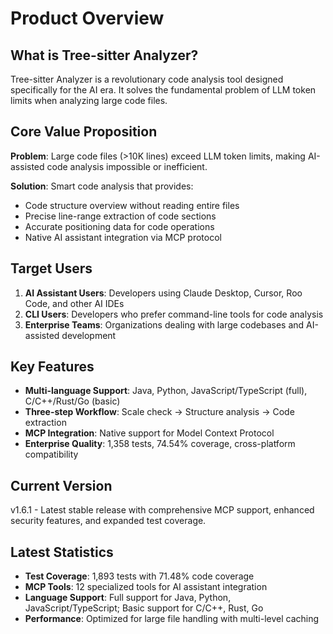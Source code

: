 # Product Overview

## What is Tree-sitter Analyzer?

Tree-sitter Analyzer is a revolutionary code analysis tool designed specifically for the AI era. It solves the fundamental problem of LLM token limits when analyzing large code files.

## Core Value Proposition

**Problem**: Large code files (>10K lines) exceed LLM token limits, making AI-assisted code analysis impossible or inefficient.

**Solution**: Smart code analysis that provides:
- Code structure overview without reading entire files
- Precise line-range extraction of code sections
- Accurate positioning data for code operations
- Native AI assistant integration via MCP protocol

## Target Users

1. **AI Assistant Users**: Developers using Claude Desktop, Cursor, Roo Code, and other AI IDEs
2. **CLI Users**: Developers who prefer command-line tools for code analysis
3. **Enterprise Teams**: Organizations dealing with large codebases and AI-assisted development

## Key Features

- **Multi-language Support**: Java, Python, JavaScript/TypeScript (full), C/C++/Rust/Go (basic)
- **Three-step Workflow**: Scale check → Structure analysis → Code extraction
- **MCP Integration**: Native support for Model Context Protocol
- **Enterprise Quality**: 1,358 tests, 74.54% coverage, cross-platform compatibility

## Current Version

v1.6.1 - Latest stable release with comprehensive MCP support, enhanced security features, and expanded test coverage.

## Latest Statistics

- **Test Coverage**: 1,893 tests with 71.48% code coverage
- **MCP Tools**: 12 specialized tools for AI assistant integration
- **Language Support**: Full support for Java, Python, JavaScript/TypeScript; Basic support for C/C++, Rust, Go
- **Performance**: Optimized for large file handling with multi-level caching
